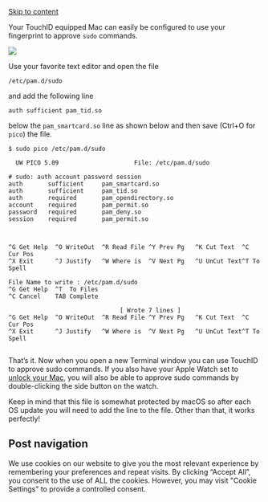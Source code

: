 [Skip to content](https://it.digitaino.com/use-touchid-to-authenticate-sudo-on-macos/#primary)

Your TouchID equipped Mac can easily be configured to use your fingerprint to approve `sudo` commands.

![](https://it.digitaino.com/wp-content/uploads/2022/07/sudo_touchid.png)

Use your favorite text editor and open the file

`/etc/pam.d/sudo`

and add the following line

`auth sufficient pam_tid.so`

below the `pam_smartcard.so` line as shown below and then save (Ctrl+O for `pico`) the file.

```
$ sudo pico /etc/pam.d/sudo

  UW PICO 5.09                     File: /etc/pam.d/sudo                        

# sudo: auth account password session
auth       sufficient     pam_smartcard.so
auth       sufficient     pam_tid.so
auth       required       pam_opendirectory.so
account    required       pam_permit.so
password   required       pam_deny.so
session    required       pam_permit.so



^G Get Help  ^O WriteOut  ^R Read File ^Y Prev Pg   ^K Cut Text  ^C Cur Pos   
^X Exit      ^J Justify   ^W Where is  ^V Next Pg   ^U UnCut Text^T To Spell

File Name to write : /etc/pam.d/sudo                                            
^G Get Help  ^T  To Files                                                     
^C Cancel    TAB Complete                                                     

                               [ Wrote 7 lines ]                                
^G Get Help  ^O WriteOut  ^R Read File ^Y Prev Pg   ^K Cut Text  ^C Cur Pos   
^X Exit      ^J Justify   ^W Where is  ^V Next Pg   ^U UnCut Text^T To Spell  
  
```

That’s it. Now when you open a new Terminal window you can use TouchID to approve sudo commands. If you also have your Apple Watch set to [unlock your Mac](https://support.apple.com/en-us/HT206995 "unlock your Mac"), you will also be able to approve sudo commands by double-clicking the side button on the watch.

Keep in mind that this file is somewhat protected by macOS so after each OS update you will need to add the line to the file. Other than that, it works perfectly!

## Post navigation

We use cookies on our website to give you the most relevant experience by remembering your preferences and repeat visits. By clicking “Accept All”, you consent to the use of ALL the cookies. However, you may visit "Cookie Settings" to provide a controlled consent.
